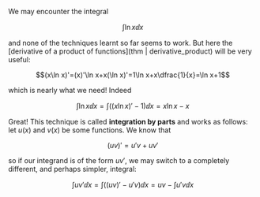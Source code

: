 We may encounter the integral

$$\int\ln x\dd x$$

and none of the techniques learnt so far seems to work. But here the [derivative of a product of functions](thm | derivative_product) will be very useful:

$$(x\ln x)'=(x)'\ln x+x(\ln x)'=1\ln x+x\dfrac{1}{x}=\ln x+1$$

which is nearly what we need! Indeed

$$\int\ln x\dd x=\int((x\ln x)'-1)\dd x=x\ln x-x$$

Great! This technique is called **integration by parts** and works as follows: let $u(x)$ and $v(x)$ be some functions. We know that

$$(uv)'=u'v+uv'$$

so if our integrand is of the form $uv'$, we may switch to a completely different, and perhaps simpler, integral:

$$\int uv'\dd x=\int((uv)'-u'v)\dd x=uv-\int u'v\dd x$$
